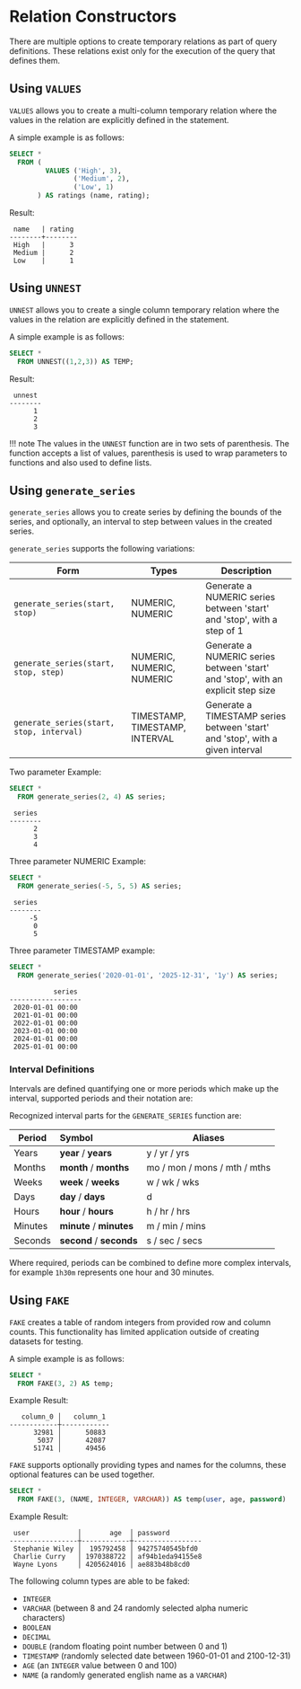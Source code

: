 # Relation Constructors

There are multiple options to create temporary relations as part of query definitions. These relations exist only for the execution of the query that defines them.

## Using `VALUES`

`VALUES` allows you to create a multi-column temporary relation where the values in the relation are explicitly defined in the statement.

A simple example is as follows:

~~~sql
SELECT * 
  FROM (
         VALUES ('High', 3),
                ('Medium', 2),
                ('Low', 1)
       ) AS ratings (name, rating);
~~~

Result:

~~~
 name   | rating
--------+--------
 High   |      3
 Medium |      2
 Low    |      1
~~~

## Using `UNNEST`

`UNNEST` allows you to create a single column temporary relation where the values in the relation are explicitly defined in the statement.

A simple example is as follows:

~~~sql
SELECT *
  FROM UNNEST((1,2,3)) AS TEMP;
~~~

Result:

~~~
 unnest 
--------
      1
      2
      3
~~~

!!! note
    The values in the `UNNEST` function are in two sets of parenthesis. The function accepts a list of values, parenthesis is used to wrap parameters to functions and also used to define lists.

## Using `generate_series`

`generate_series` allows you to create series by defining the bounds of the series, and optionally, an interval to step between values in the created series. 

`generate_series` supports the following variations:

Form                                 | Types   | Description
------------------------------------ | ------- | --------------------------
`generate_series(start, stop)`       | NUMERIC, NUMERIC | Generate a NUMERIC series between 'start' and 'stop', with a step of 1
`generate_series(start, stop, step)` | NUMERIC, NUMERIC, NUMERIC | Generate a NUMERIC series between 'start' and 'stop', with an explicit step size
`generate_series(start, stop, interval)` | TIMESTAMP, TIMESTAMP, INTERVAL | Generate a TIMESTAMP series between 'start' and 'stop', with a given interval

Two parameter Example:

~~~sql
SELECT *
  FROM generate_series(2, 4) AS series;
~~~
~~~
 series 
--------
      2
      3
      4
~~~

Three parameter NUMERIC Example:

~~~sql
SELECT *
  FROM generate_series(-5, 5, 5) AS series;
~~~
~~~
 series 
--------
     -5
      0
      5
~~~

Three parameter TIMESTAMP example:

~~~sql
SELECT *
  FROM generate_series('2020-01-01', '2025-12-31', '1y') AS series;
~~~
~~~
           series 
------------------
 2020-01-01 00:00
 2021-01-01 00:00
 2022-01-01 00:00
 2023-01-01 00:00
 2024-01-01 00:00
 2025-01-01 00:00
~~~

### Interval Definitions

Intervals are defined quantifying one or more periods which make up the interval, supported periods and their notation are:

Recognized interval parts for the `GENERATE_SERIES` function are:

Period  | Symbol                   | Aliases
------- | :----------------------- | ----
Years   | **year** / **years**     | y / yr / yrs
Months  | **month** / **months**   | mo / mon / mons / mth / mths
Weeks   | **week** / **weeks**     | w / wk / wks
Days    | **day** / **days**       | d
Hours   | **hour** / **hours**     | h / hr / hrs
Minutes | **minute** / **minutes** | m / min / mins 
Seconds | **second** / **seconds** | s / sec / secs

Where required, periods can be combined to define more complex intervals, for example `1h30m` represents one hour and 30 minutes.

## Using `FAKE`

`FAKE` creates a table of random integers from provided row and column counts. This functionality has limited application outside of creating datasets for testing.

A simple example is as follows:

~~~sql
SELECT * 
  FROM FAKE(3, 2) AS temp; 
~~~

Example Result:

~~~
   column_0 │   column_1 
------------┼------------
      32981 │      50883
       5037 │      42087
      51741 │      49456
~~~

`FAKE` supports optionally providing types and names for the columns, these optional features can be used together.

~~~sql
SELECT *
  FROM FAKE(3, (NAME, INTEGER, VARCHAR)) AS temp(user, age, password)
~~~

Example Result:

~~~
 user            │       age  │ password
-----------------┼------------┼-----------------
 Stephanie Wiley │  195792458 │ 94275740545bfd0 
 Charlie Curry   │ 1970388722 │ af94b1eda94155e8
 Wayne Lyons     │ 4205624016 │ ae883b48b8cd0   
~~~

The following column types are able to be faked:  
- `INTEGER`   
- `VARCHAR` (between 8 and 24 randomly selected alpha numeric characters)   
- `BOOLEAN`   
- `DECIMAL`    
- `DOUBLE` (random floating point number between 0 and 1)     
- `TIMESTAMP` (randomly selected date between 1960-01-01 and 2100-12-31)   
- `AGE` (an `INTEGER` value between 0 and 100)   
- `NAME` (a randomly generated english name as a `VARCHAR`)   